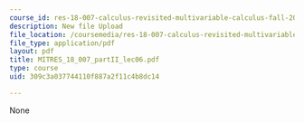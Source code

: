 ```yaml
---
course_id: res-18-007-calculus-revisited-multivariable-calculus-fall-2011
description: New file Upload
file_location: /coursemedia/res-18-007-calculus-revisited-multivariable-calculus-fall-2011/309c3a037744110f887a2f11c4b8dc14_MITRES_18_007_partII_lec06.pdf
file_type: application/pdf
layout: pdf
title: MITRES_18_007_partII_lec06.pdf
type: course
uid: 309c3a037744110f887a2f11c4b8dc14

---
```

None